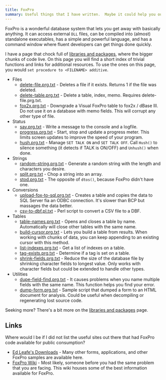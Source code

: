 ```yaml
---
title: FoxPro
summary: Useful things that I have written.  Maybe it could help you out too?
---
```


FoxPro is a wonderful database system that lets you get away with basically anything.  It can access external `DLL` files, can be compiled into (almost) standalone executables, has a simple and powerful language, and has a command window where fluent developers can get things done quickly.

I have a page that chock full of [libraries and packages](packages/), where the bigger chunks of code live.  On this page you will find a short index of trivial functions and links for additional resources.  To use the ones on this page, you would `set procedure to <FILENAME> additive`.

* Files
    * [delete-file.prg.txt](delete-file.prg.txt) - Deletes a file if it exists.  Returns 1 if the file was deleted.
    * [delete-table.prg.txt](delete-table.prg.txt) - Delete a table, index, memo.  Requires delete-file.prg.txt.
    * [fox2x.prg.txt](fox2x.prg.txt) - Downgrade a Visual FoxPro table to fox2x / dBase III.  Do not use it on a database with memo fields.  This will corrupt any other type of file.
* Status
    * [say.prg.txt](say.prg.txt) - Write a message to the console and a logfile.
    * [progress.prg.txt](progress.prg.txt) - Start, stop and update a progress meter.  This limits screen updates to improve the speed of your program.
    * [hush.prg.txt](hush.prg.txt) - Manage `SET TALK ON` and `SET TALK OFF`.  Call `Hush()` to silence something (it detects if TALK is ON/OFF) and `Unhush()` when done.
* Strings
    * [random-string.prg.txt](random-string.prg.txt) - Generate a random string with the length and characters you desire.
    * [split.prg.txt](split.prg.txt) - Chop a string into an array.
    * [stod.prg.txt](stod.prg.txt) - The opposite of `dtos()`, because FoxPro didn't have one.
* Conversions
    * [upload-fox-to-sql.prg.txt](upload-fox-to-sql.prg.txt) - Creates a table and copies the data to SQL Server fia an ODBC connection.  It's slower than BCP but massages the data better.
    * [csv-to-dbf.pl.txt](csv-to-dbf.pl.txt) - Perl script to convert a CSV file to a DBF.
* Tables
    * [table-names.prg.txt](table-names.prg.txt) - Opens and closes a table by name.  Automatically will close other tables with the same name.
    * [build-cursor.prg.txt](build-cursor.prg.txt) - Lets you build a table from results.  When working with chunks of data, you can keep appending to an existing cursor with this method.
    * [list-indexes.prg.txt](list-indexes.prg.txt) - Get a list of indexes on a table.
    * [tag-exists.prg.txt](tag-exists.prg.txt) - Determine if a tag is set on a table.
    * [shrink-fields.prg.txt](shrink-fields.prg.txt) - Reduce the size of the database file by shrinking character fields to longest value.  Only works with character fields but could be extended to handle other types.
* Utilities
    * [dupe-field-find.prg.txt](dupe-field-find.prg.txt) - It causes problems when you name multiple fields with the same name.  This function helps you find your error.
    * [dump-form.prg.txt](dump-form.prg.txt) - Sample script that dumped a form to an HTML document for analysis.  Could be useful when decompiling or regenerating lost source code.

Seeking more?  There's a bit more on the [libraries and packages](packages/) page.


Links
-----

Where would I be if I did not list the useful sites out there that had FoxPro code available for public consumption?

* [Ed Leafe's Downloads](http://www.leafe.com/dls/vfp) - Many other forms, applications, and other FoxPro samples are available here.
* [FoxPro Wiki](http://fox.wikis.com/wc.dll?Wiki~FoxProWiki) - Most likely, someone before you had the same problem that you are facing.  This wiki houses some of the best information available for FoxPro.
